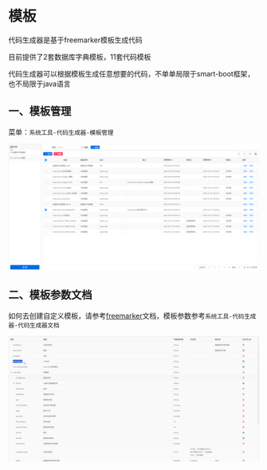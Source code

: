 # 模板

代码生成器是基于freemarker模板生成代码

目前提供了2套数据库字典模板，11套代码模板

代码生成器可以根据模板生成任意想要的代码，不单单局限于smart-boot框架，也不局限于java语言

## 一、模板管理

菜单：`系统工具-代码生成器-模板管理`

![image-20250114103147969](images\image-20250114103147969.png)

## 二、模板参数文档

如何去创建自定义模板，请参考[freemarker](https://freemarker.apache.org)文档，模板参数参考`系统工具-代码生成器-代码生成器文档`

![image-20250114104100887](images\image-20250114104100887.png)
